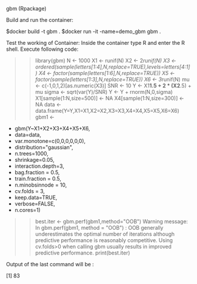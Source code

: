 gbm (Rpackage)

Build and run the container:

$docker build -t gbm .
$docker run -it -name=demo_gbm gbm .

Test the working of Container:
Inside the container type R and enter the R shell. Execute following code:

>> library(gbm)
>> N <- 1000
>> X1 <- runif(N)
>> X2 <- 2*runif(N)
>> X3 <- ordered(sample(letters[1:4],N,replace=TRUE),levels=letters[4:1])
>> X4 <- factor(sample(letters[1:6],N,replace=TRUE))
>> X5 <- factor(sample(letters[1:3],N,replace=TRUE))
>> X6 <- 3*runif(N)
>> mu <- c(-1,0,1,2)[as.numeric(X3)]
>> SNR <- 10
>> Y <- X1**1.5 + 2 * (X2**.5) + mu
>> sigma <- sqrt(var(Y)/SNR)
>> Y <- Y + rnorm(N,0,sigma)
>> X1[sample(1:N,size=500)] <- NA
>> X4[sample(1:N,size=300)] <- NA
>> data <- data.frame(Y=Y,X1=X1,X2=X2,X3=X3,X4=X4,X5=X5,X6=X6)
>> gbm1 <-
+ gbm(Y~X1+X2+X3+X4+X5+X6,
+ data=data,
+ var.monotone=c(0,0,0,0,0,0),
+ distribution="gaussian",
+ n.trees=1000,
+ shrinkage=0.05,
+ interaction.depth=3,
+ bag.fraction = 0.5,
+ train.fraction = 0.5,
+ n.minobsinnode = 10,
+ cv.folds = 3,
+ keep.data=TRUE,
+ verbose=FALSE,
+ n.cores=1)
>> best.iter <- gbm.perf(gbm1,method="OOB")
Warning message:
In gbm.perf(gbm1, method = "OOB") :
  OOB generally underestimates the optimal number of iterations although predictive performance is reasonably competitive. Using cv.folds>0 when calling gbm usually results in improved predictive performance.
>> print(best.iter)

Output of the last command will be :

[1] 83
